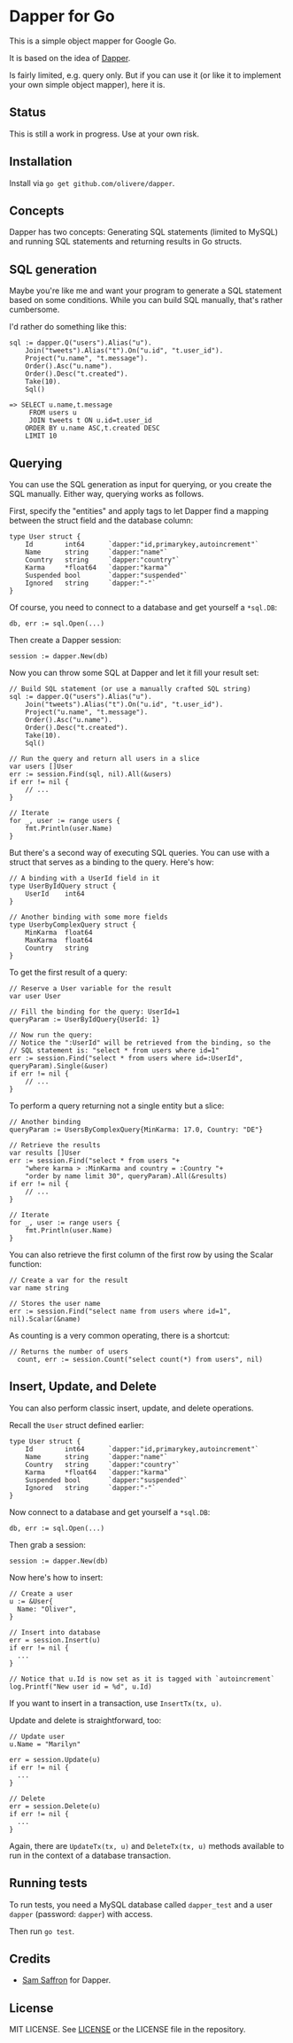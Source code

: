 # Dapper for Go

This is a simple object mapper for Google Go.

It is based on the idea of [Dapper](https://github.com/SamSaffron/dapper-dot-net).

Is fairly limited, e.g. query only. But if you can use it (or like it to
implement your own simple object mapper), here it is.

## Status

This is still a work in progress. Use at your own risk.

## Installation

Install via `go get github.com/olivere/dapper`.

## Concepts

Dapper has two concepts: Generating SQL statements (limited to MySQL)
and running SQL statements and returning results in Go structs.

## SQL generation

Maybe you're like me and want your program to generate a SQL statement
based on some conditions. While you can build SQL manually, that's rather
cumbersome.

I'd rather do something like this:

    sql := dapper.Q("users").Alias("u").
        Join("tweets").Alias("t").On("u.id", "t.user_id").
        Project("u.name", "t.message").
        Order().Asc("u.name").
        Order().Desc("t.created").
        Take(10).
        Sql()

    => SELECT u.name,t.message 
         FROM users u 
         JOIN tweets t ON u.id=t.user_id
        ORDER BY u.name ASC,t.created DESC
        LIMIT 10

## Querying

You can use the SQL generation as input for querying, or you create the
SQL manually. Either way, querying works as follows.

First, specify the "entities" and apply tags to let Dapper find
a mapping between the struct field and the database column:

    type User struct {
        Id        int64      `dapper:"id,primarykey,autoincrement"`
        Name      string     `dapper:"name"`
        Country   string     `dapper:"country"`
        Karma     *float64   `dapper:"karma"`
        Suspended bool       `dapper:"suspended"`
        Ignored   string     `dapper:"-"`
    }

Of course, you need to connect to a database and get yourself a `*sql.DB`:

    db, err := sql.Open(...)

Then create a Dapper session:

    session := dapper.New(db)

Now you can throw some SQL at Dapper and let it fill your result set:

    // Build SQL statement (or use a manually crafted SQL string)
    sql := dapper.Q("users").Alias("u").
        Join("tweets").Alias("t").On("u.id", "t.user_id").
        Project("u.name", "t.message").
        Order().Asc("u.name").
        Order().Desc("t.created").
        Take(10).
        Sql()

    // Run the query and return all users in a slice
    var users []User
    err := session.Find(sql, nil).All(&users)
    if err != nil {
        // ...
    }

    // Iterate
    for _, user := range users {
        fmt.Println(user.Name)
    }

But there's a second way of executing SQL queries. You can use with a 
struct that serves as a binding to the query. Here's how:

    // A binding with a UserId field in it
    type UserByIdQuery struct {
        UserId    int64
    }

    // Another binding with some more fields
    type UserbyComplexQuery struct {
        MinKarma  float64
        MaxKarma  float64
        Country   string
    }

To get the first result of a query:

    // Reserve a User variable for the result
    var user User

    // Fill the binding for the query: UserId=1
    queryParam := UserByIdQuery{UserId: 1}

    // Now run the query:
    // Notice the ":UserId" will be retrieved from the binding, so the
    // SQL statement is: "select * from users where id=1"
    err := session.Find("select * from users where id=:UserId", queryParam).Single(&user)
    if err != nil {
    	// ...
    }

To perform a query returning not a single entity but a slice:

    // Another binding
    queryParam := UsersByComplexQuery{MinKarma: 17.0, Country: "DE"}

    // Retrieve the results
    var results []User
    err := session.Find("select * from users "+
        "where karma > :MinKarma and country = :Country "+
        "order by name limit 30", queryParam).All(&results)
    if err != nil {
        // ...
    }

    // Iterate
    for _, user := range users {
        fmt.Println(user.Name)
    }

You can also retrieve the first column of the first row by using the
Scalar function:

    // Create a var for the result
    var name string 

    // Stores the user name
    err := session.Find("select name from users where id=1", nil).Scalar(&name)

As counting is a very common operating, there is a shortcut:

    // Returns the number of users
	  count, err := session.Count("select count(*) from users", nil)

## Insert, Update, and Delete

You can also perform classic insert, update, and delete operations.

Recall the `User` struct defined earlier:

    type User struct {
        Id        int64      `dapper:"id,primarykey,autoincrement"`
        Name      string     `dapper:"name"`
        Country   string     `dapper:"country"`
        Karma     *float64   `dapper:"karma"`
        Suspended bool       `dapper:"suspended"`
        Ignored   string     `dapper:"-"`
    }

Now connect to a database and get yourself a `*sql.DB`:

    db, err := sql.Open(...)

Then grab a session:

    session := dapper.New(db)

Now here's how to insert:

    // Create a user
    u := &User{
      Name: "Oliver",
    }

    // Insert into database
    err = session.Insert(u)
    if err != nil {
      ...
    }

    // Notice that u.Id is now set as it is tagged with `autoincrement`
    log.Printf("New user id = %d", u.Id)
    
If you want to insert in a transaction, use `InsertTx(tx, u)`.

Update and delete is straightforward, too:

    // Update user
    u.Name = "Marilyn"

    err = session.Update(u)
    if err != nil {
      ...
    }

    // Delete
    err = session.Delete(u)
    if err != nil {
      ...
    }
 
Again, there are `UpdateTx(tx, u)` and `DeleteTx(tx, u)` methods
available to run in the context of a database transaction.


## Running tests

To run tests, you need a MySQL database called `dapper_test` and a user
`dapper` (password: `dapper`) with access.

Then run `go test`.
    
## Credits

* [Sam Saffron](http://www.samsaffron.com/) for Dapper.

## License

MIT LICENSE. See [LICENSE](http://olivere.mit-license.org/) or the
LICENSE file in the repository.
